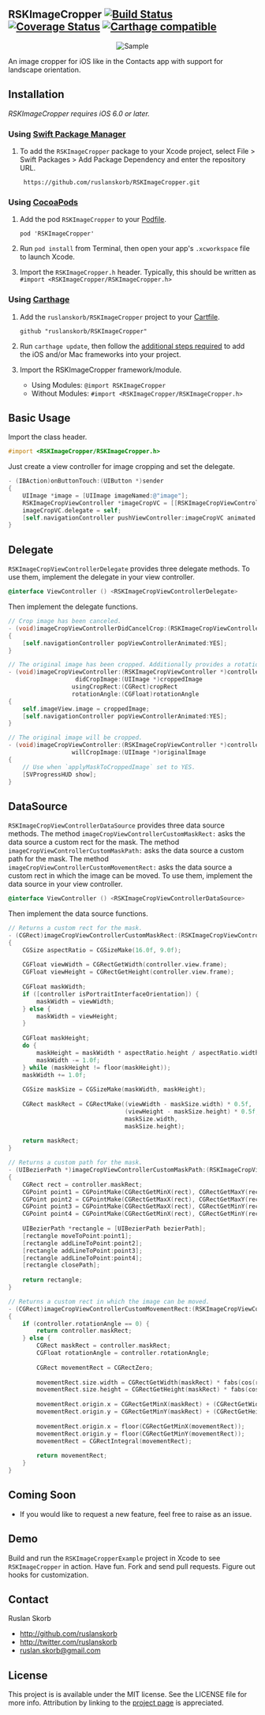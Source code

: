 ## RSKImageCropper [![Build Status](https://travis-ci.org/ruslanskorb/RSKImageCropper.svg)](https://travis-ci.org/ruslanskorb/RSKImageCropper) [![Coverage Status](https://coveralls.io/repos/ruslanskorb/RSKImageCropper/badge.svg)](https://coveralls.io/r/ruslanskorb/RSKImageCropper) [![Carthage compatible](https://img.shields.io/badge/Carthage-compatible-4BC51D.svg?style=flat)](https://github.com/ruslanskorb/RSKImageCropper)

<p align="center">
	<img src="Screenshot.png" alt="Sample">
</p>

An image cropper for iOS like in the Contacts app with support for landscape orientation.

## Installation
*RSKImageCropper requires iOS 6.0 or later.*

### Using [Swift Package Manager](https://swift.org/package-manager/)

1. To add the `RSKImageCropper` package to your Xcode project, select File > Swift Packages > Add Package Dependency and enter the repository URL. 
    
        https://github.com/ruslanskorb/RSKImageCropper.git

### Using [CocoaPods](http://cocoapods.org)

1.  Add the pod `RSKImageCropper` to your [Podfile](http://guides.cocoapods.org/using/the-podfile.html).

        pod 'RSKImageCropper'

2.  Run `pod install` from Terminal, then open your app's `.xcworkspace` file to launch Xcode.
3.  Import the `RSKImageCropper.h` header. Typically, this should be written as `#import <RSKImageCropper/RSKImageCropper.h>`

### Using [Carthage](https://github.com/Carthage/Carthage)

1.  Add the `ruslanskorb/RSKImageCropper` project to your [Cartfile](https://github.com/Carthage/Carthage/blob/master/Documentation/Artifacts.md#cartfile).

        github "ruslanskorb/RSKImageCropper"

2.  Run `carthage update`, then follow the [additional steps required](https://github.com/Carthage/Carthage#adding-frameworks-to-an-application) to add the iOS and/or Mac frameworks into your project.
3.  Import the RSKImageCropper framework/module.
    *  Using Modules: `@import RSKImageCropper`
    *  Without Modules: `#import <RSKImageCropper/RSKImageCropper.h>`

## Basic Usage

Import the class header.

``` objective-c
#import <RSKImageCropper/RSKImageCropper.h>
```

Just create a view controller for image cropping and set the delegate.

``` objective-c
- (IBAction)onButtonTouch:(UIButton *)sender
{
    UIImage *image = [UIImage imageNamed:@"image"];
    RSKImageCropViewController *imageCropVC = [[RSKImageCropViewController alloc] initWithImage:image];
    imageCropVC.delegate = self;
    [self.navigationController pushViewController:imageCropVC animated:YES];
}
```

## Delegate

`RSKImageCropViewControllerDelegate` provides three delegate methods. To use them, implement the delegate in your view controller.

```objective-c
@interface ViewController () <RSKImageCropViewControllerDelegate>
```

Then implement the delegate functions.

```objective-c
// Crop image has been canceled.
- (void)imageCropViewControllerDidCancelCrop:(RSKImageCropViewController *)controller
{
    [self.navigationController popViewControllerAnimated:YES];
}

// The original image has been cropped. Additionally provides a rotation angle used to produce image.
- (void)imageCropViewController:(RSKImageCropViewController *)controller
                   didCropImage:(UIImage *)croppedImage
                  usingCropRect:(CGRect)cropRect
                  rotationAngle:(CGFloat)rotationAngle
{
    self.imageView.image = croppedImage;
    [self.navigationController popViewControllerAnimated:YES];
}

// The original image will be cropped.
- (void)imageCropViewController:(RSKImageCropViewController *)controller
                  willCropImage:(UIImage *)originalImage
{
    // Use when `applyMaskToCroppedImage` set to YES.
    [SVProgressHUD show];
}
```

## DataSource

`RSKImageCropViewControllerDataSource` provides three data source methods. The method `imageCropViewControllerCustomMaskRect:` asks the data source a custom rect for the mask. The method `imageCropViewControllerCustomMaskPath:` asks the data source a custom path for the mask. The method `imageCropViewControllerCustomMovementRect:` asks the data source a custom rect in which the image can be moved. To use them, implement the data source in your view controller.

```objective-c
@interface ViewController () <RSKImageCropViewControllerDataSource>
```

Then implement the data source functions.

```objective-c
// Returns a custom rect for the mask.
- (CGRect)imageCropViewControllerCustomMaskRect:(RSKImageCropViewController *)controller
{
    CGSize aspectRatio = CGSizeMake(16.0f, 9.0f);
    
    CGFloat viewWidth = CGRectGetWidth(controller.view.frame);
    CGFloat viewHeight = CGRectGetHeight(controller.view.frame);
    
    CGFloat maskWidth;
    if ([controller isPortraitInterfaceOrientation]) {
        maskWidth = viewWidth;
    } else {
        maskWidth = viewHeight;
    }
    
    CGFloat maskHeight;
    do {
        maskHeight = maskWidth * aspectRatio.height / aspectRatio.width;
        maskWidth -= 1.0f;
    } while (maskHeight != floor(maskHeight));
    maskWidth += 1.0f;
    
    CGSize maskSize = CGSizeMake(maskWidth, maskHeight);
    
    CGRect maskRect = CGRectMake((viewWidth - maskSize.width) * 0.5f,
                                 (viewHeight - maskSize.height) * 0.5f,
                                 maskSize.width,
                                 maskSize.height);
    
    return maskRect;
}

// Returns a custom path for the mask.
- (UIBezierPath *)imageCropViewControllerCustomMaskPath:(RSKImageCropViewController *)controller
{
    CGRect rect = controller.maskRect;
    CGPoint point1 = CGPointMake(CGRectGetMinX(rect), CGRectGetMaxY(rect));
    CGPoint point2 = CGPointMake(CGRectGetMaxX(rect), CGRectGetMaxY(rect));
    CGPoint point3 = CGPointMake(CGRectGetMaxX(rect), CGRectGetMinY(rect));
    CGPoint point4 = CGPointMake(CGRectGetMinX(rect), CGRectGetMinY(rect));
    
    UIBezierPath *rectangle = [UIBezierPath bezierPath];
    [rectangle moveToPoint:point1];
    [rectangle addLineToPoint:point2];
    [rectangle addLineToPoint:point3];
    [rectangle addLineToPoint:point4];
    [rectangle closePath];
    
    return rectangle;
}

// Returns a custom rect in which the image can be moved.
- (CGRect)imageCropViewControllerCustomMovementRect:(RSKImageCropViewController *)controller
{
    if (controller.rotationAngle == 0) {
        return controller.maskRect;
    } else {
        CGRect maskRect = controller.maskRect;
        CGFloat rotationAngle = controller.rotationAngle;
        
        CGRect movementRect = CGRectZero;
        
        movementRect.size.width = CGRectGetWidth(maskRect) * fabs(cos(rotationAngle)) + CGRectGetHeight(maskRect) * fabs(sin(rotationAngle));
        movementRect.size.height = CGRectGetHeight(maskRect) * fabs(cos(rotationAngle)) + CGRectGetWidth(maskRect) * fabs(sin(rotationAngle));
        
        movementRect.origin.x = CGRectGetMinX(maskRect) + (CGRectGetWidth(maskRect) - CGRectGetWidth(movementRect)) * 0.5f;
        movementRect.origin.y = CGRectGetMinY(maskRect) + (CGRectGetHeight(maskRect) - CGRectGetHeight(movementRect)) * 0.5f;
        
        movementRect.origin.x = floor(CGRectGetMinX(movementRect));
        movementRect.origin.y = floor(CGRectGetMinY(movementRect));
        movementRect = CGRectIntegral(movementRect);
        
        return movementRect;
    }
}
```

## Coming Soon

- If you would like to request a new feature, feel free to raise as an issue.

## Demo

Build and run the `RSKImageCropperExample` project in Xcode to see `RSKImageCropper` in action.
Have fun. Fork and send pull requests. Figure out hooks for customization.

## Contact

Ruslan Skorb

- http://github.com/ruslanskorb
- http://twitter.com/ruslanskorb
- ruslan.skorb@gmail.com

## License

This project is is available under the MIT license. See the LICENSE file for more info. Attribution by linking to the [project page](https://github.com/ruslanskorb/RSKImageCropper) is appreciated.
